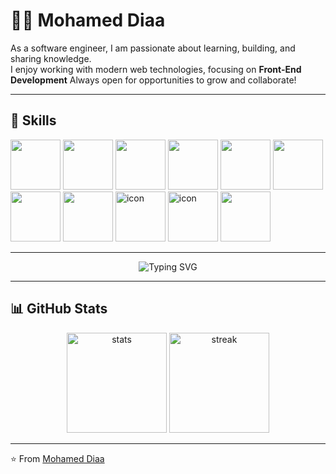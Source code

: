 # 👨‍💻 Mohamed Diaa

As a software engineer, I am passionate about learning, building, and sharing knowledge.  
I enjoy working with modern web technologies, focusing on **Front-End Development**
Always open for opportunities to grow and collaborate!

---

## 🚀 Skills

<p>
  <img src="https://media.giphy.com/media/QTfX9Ejfra3ZmNxh6B/giphy.gif" width="80" height="80"/> <!-- HTML -->
  <img src="https://media.giphy.com/media/fsEaZldNC8A1PJ3mwp/giphy.gif" width="80" height="80"/> <!-- CSS -->
  <img src="https://media.giphy.com/media/kH1DBkPNyZPOk0BxrM/giphy.gif" width="80" height="80"/> <!-- Bootstrap -->
  <img src="https://media.giphy.com/media/XLK6M5BXrx5Qy/giphy.gif" width="80" height="80"/> <!-- Tailwind -->
  <img src="https://camo.githubusercontent.com/9f44b299b7e1173e15c41a2bb04863ca5e78c81ab947283d3b6f6475871b8f60/68747470733a2f2f74656368737461636b2d67656e657261746f722e76657263656c2e6170702f6a732d69636f6e2e737667" width="80" height="80"> <!-- JavaScript -->
  <img src="https://camo.githubusercontent.com/dd2c84af43a6c56860d910c605d51d058a28213431a42e422dcb6a62ab53d14a/68747470733a2f2f74656368737461636b2d67656e657261746f722e76657263656c2e6170702f74732d69636f6e2e737667" width="80" height="80"/> <!-- typescript -->
  <img src="https://camo.githubusercontent.com/0fcf9befefc83e207ed36bdeb3ac4f6c99132571ddb0f44e7a6ac872b0723352/68747470733a2f2f74656368737461636b2d67656e657261746f722e76657263656c2e6170702f72656163742d69636f6e2e737667" width="80" height="80"/> <!-- React -->
  <img src="https://camo.githubusercontent.com/6d97626a83a6b403636542a254cf6bfc0fe03af0e7780d2144c8bf2d5f9cdfcf/68747470733a2f2f74656368737461636b2d67656e657261746f722e76657263656c2e6170702f736173732d69636f6e2e737667" width="80" height="80"/> <!-- Sass -->
  <img src="https://techstack-generator.vercel.app/python-icon.svg" alt="icon" width="80" height="80" /> <!-- Python -->
  <img src="https://techstack-generator.vercel.app/github-icon.svg" alt="icon" width="80" height="80" color='white' /> <!-- github -->
  <img src="https://media.giphy.com/media/kH1DBkPNyZPOk0BxrM/giphy.gif" width="80" height="80"/> <!-- Git -->
</p>

---

<!-- ✨ Animation effect -->
<p align="center">
  <img src="https://readme-typing-svg.demolab.com?font=Fira+Code&size=24&duration=3000&pause=500&color=38B2AC&center=true&vCenter=true&width=500&lines=React+Developer;Front-End+Developer;TypeScript+%26+Tailwind+CSS" alt="Typing SVG" />
</p>

---

## 📊 GitHub Stats

<p align="center">
  <img src="https://github-readme-stats.vercel.app/api?username=m0hamed-Diaa&show_icons=true&theme=tokyonight" alt="stats" height="160"/>
  <img src="https://github-readme-streak-stats.herokuapp.com/?user=m0hamed-Diaa&theme=tokyonight" alt="streak" height="160"/>
</p>

---

⭐️ From [Mohamed Diaa](https://github.com/m0hamed-Diaa)
